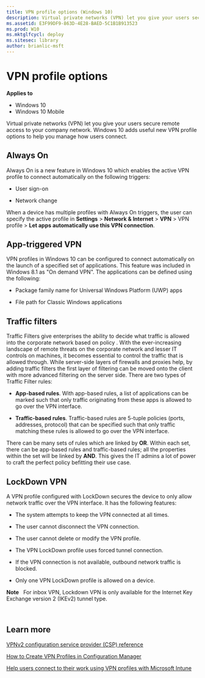 ```yaml
---
title: VPN profile options (Windows 10)
description: Virtual private networks (VPN) let you give your users secure remote access to your company network. Windows 10 adds useful new VPN profile options to help you manage how users connect.
ms.assetid: E3F99DF9-863D-4E28-BAED-5C1B1B913523
ms.prod: W10
ms.mktglfcycl: deploy
ms.sitesec: library
author: brianlic-msft
---
```


# VPN profile options


**Applies to**

-   Windows 10
-   Windows 10 Mobile

Virtual private networks (VPN) let you give your users secure remote access to your company network. Windows 10 adds useful new VPN profile options to help you manage how users connect.

## Always On


Always On is a new feature in Windows 10 which enables the active VPN profile to connect automatically on the following triggers:

-   User sign-on

-   Network change

When a device has multiple profiles with Always On triggers, the user can specify the active profile in **Settings** &gt; **Network & Internet** &gt; **VPN** &gt; VPN profile &gt; **Let apps automatically use this VPN connection**.

## App-triggered VPN


VPN profiles in Windows 10 can be configured to connect automatically on the launch of a specified set of applications. This feature was included in Windows 8.1 as "On demand VPN". The applications can be defined using the following:

-   Package family name for Universal Windows Platform (UWP) apps

-   File path for Classic Windows applications

## Traffic filters


Traffic Filters give enterprises the ability to decide what traffic is allowed into the corporate network based on policy . With the ever-increasing landscape of remote threats on the corporate network and lesser IT controls on machines, it becomes essential to control the traffic that is allowed through. While server-side layers of firewalls and proxies help, by adding traffic filters the first layer of filtering can be moved onto the client with more advanced filtering on the server side. There are two types of Traffic Filter rules:

-   **App-based rules**. With app-based rules, a list of applications can be marked such that only traffic originating from these apps is allowed to go over the VPN interface.

-   **Traffic-based rules**. Traffic-based rules are 5-tuple policies (ports, addresses, protocol) that can be specified such that only traffic matching these rules is allowed to go over the VPN interface.

There can be many sets of rules which are linked by **OR**. Within each set, there can be app-based rules and traffic-based rules; all the properties within the set will be linked by **AND**. This gives the IT admins a lot of power to craft the perfect policy befitting their use case.

## LockDown VPN


A VPN profile configured with LockDown secures the device to only allow network traffic over the VPN interface. It has the following features:

-   The system attempts to keep the VPN connected at all times.

-   The user cannot disconnect the VPN connection.

-   The user cannot delete or modify the VPN profile.

-   The VPN LockDown profile uses forced tunnel connection.

-   If the VPN connection is not available, outbound network traffic is blocked.

-   Only one VPN LockDown profile is allowed on a device.

**Note**  
For inbox VPN, Lockdown VPN is only available for the Internet Key Exchange version 2 (IKEv2) tunnel type.

 

## Learn more


[VPNv2 configuration service provider (CSP) reference](http://go.microsoft.com/fwlink/p/?LinkId=617588)

[How to Create VPN Profiles in Configuration Manager](http://go.microsoft.com/fwlink/p/?LinkId=618028)

[Help users connect to their work using VPN profiles with Microsoft Intune](http://go.microsoft.com/fwlink/p/?LinkId=618029)

 

 





